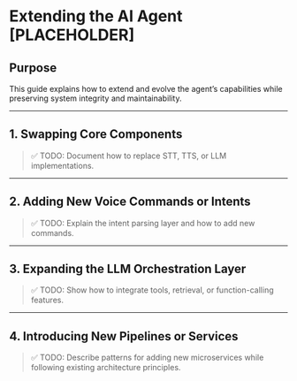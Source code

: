 # Extending the AI Agent [PLACEHOLDER]

## Purpose
This guide explains how to extend and evolve the agent’s capabilities while preserving system integrity and maintainability.

---

## 1. Swapping Core Components
> ✅ TODO: Document how to replace STT, TTS, or LLM implementations.

---

## 2. Adding New Voice Commands or Intents
> ✅ TODO: Explain the intent parsing layer and how to add new commands.

---

## 3. Expanding the LLM Orchestration Layer
> ✅ TODO: Show how to integrate tools, retrieval, or function-calling features.

---

## 4. Introducing New Pipelines or Services
> ✅ TODO: Describe patterns for adding new microservices while following existing architecture principles.
